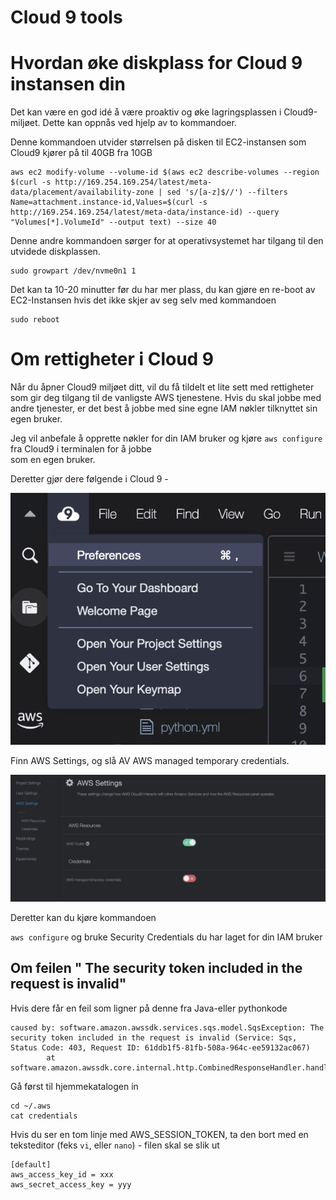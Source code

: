 # Cloud 9 tools

# Hvordan øke diskplass for Cloud 9 instansen din

Det kan være en god idé å være proaktiv og øke lagringsplassen i Cloud9-miljøet. Dette kan oppnås ved hjelp av to kommandoer. 

Denne kommandoen utvider størrelsen på disken til EC2-instansen som Cloud9 kjører på til 40GB fra 10GB

```shell
aws ec2 modify-volume --volume-id $(aws ec2 describe-volumes --region $(curl -s http://169.254.169.254/latest/meta-data/placement/availability-zone | sed 's/[a-z]$//') --filters Name=attachment.instance-id,Values=$(curl -s http://169.254.169.254/latest/meta-data/instance-id) --query "Volumes[*].VolumeId" --output text) --size 40     
```

Denne andre kommandoen sørger for at operativsystemet har tilgang til den utvidede diskplassen.
```
sudo growpart /dev/nvme0n1 1
```

Det kan ta 10-20 minutter før du har mer plass, du kan gjøre en re-boot av EC2-Instansen hvis det ikke skjer av seg selv med kommandoen

```
sudo reboot
```

# Om rettigheter i Cloud 9 

Når du åpner Cloud9 miljøet ditt, vil du få tildelt et lite sett med rettigheter som gir deg tilgang til de vanligste AWS tjenestene. 
Hvis du skal jobbe med andre tjenester, er det best å jobbe med sine egne IAM nøkler tilknyttet sin egen bruker. 

Jeg vil anbefale å opprette nøkler for din IAM bruker og kjøre ```aws configure``` fra Cloud9 i terminalen for å jobbe  
som en egen bruker.

Deretter gjør dere følgende i Cloud 9 - 

![Logo](img/creds.png "Assignment logo")

Finn AWS Settings, og slå AV AWS managed temporary credentials. 

![Logo](img/preferences.png "Assignment logo")

Deretter kan du kjøre kommandoen 

```aws configure``` og bruke Security Credentials du har laget for din IAM bruker 

## Om feilen " The security token included in the request is invalid" 

Hvis dere får en feil som ligner på denne fra Java-eller pythonkode 
```
caused by: software.amazon.awssdk.services.sqs.model.SqsException: The security token included in the request is invalid (Service: Sqs, Status Code: 403, Request ID: 61ddb1f5-81fb-508a-964c-ee59132ac067)
        at software.amazon.awssdk.core.internal.http.CombinedResponseHandler.handleErrorRespo
```
Gå først til hjemmekatalogen in 
```
cd ~/.aws
cat credentials
```
Hvis du ser en tom linje med AWS_SESSION_TOKEN, ta den bort med en teksteditor (feks `vi`, eller `nano`) - filen skal se slik ut 

```
[default]
aws_access_key_id = xxx
aws_secret_access_key = yyy
```
